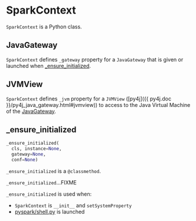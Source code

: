 # SparkContext

`SparkContext` is a Python class.

## <span id="_gateway"> JavaGateway

`SparkContext` defines `_gateway` property for a `JavaGateway` that is given or launched when [_ensure_initialized](#_ensure_initialized).

## <span id="_jvm"> JVMView

`SparkContext` defines `_jvm` property for a `JVMView` ([py4j]({{ py4j.doc }}/py4j_java_gateway.html#jvmview)) to access to the Java Virtual Machine of the [JavaGateway](#_gateway).

## <span id="_ensure_initialized"> _ensure_initialized

```python
_ensure_initialized(
  cls, instance=None,
  gateway=None,
  conf=None)
```

`_ensure_initialized` is a `@classmethod`.

`_ensure_initialized`...FIXME

`_ensure_initialized` is used when:

* `SparkContext` is `__init__` and `setSystemProperty`
* [pyspark/shell.py](shell.md) is launched
